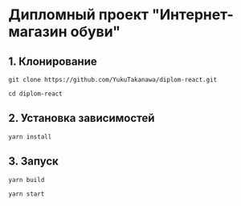 # Дипломный проект "Интернет-магазин обуви"

## 1. Клонирование
```
git clone https://github.com/YukuTakanawa/diplom-react.git
```

```
cd diplom-react
```

## 2. Установка зависимостей
```
yarn install
```

## 3. Запуск
```
yarn build
```
```
yarn start
```